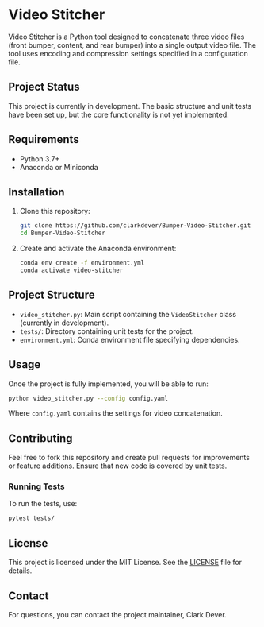 # Video Stitcher

Video Stitcher is a Python tool designed to concatenate three video files (front bumper, content, and rear bumper) into a single output video file. The tool uses encoding and compression settings specified in a configuration file.

## Project Status

This project is currently in development. The basic structure and unit tests have been set up, but the core functionality is not yet implemented.

## Requirements

- Python 3.7+
- Anaconda or Miniconda

## Installation

1. Clone this repository:
   ```bash
   git clone https://github.com/clarkdever/Bumper-Video-Stitcher.git
   cd Bumper-Video-Stitcher
   ```

2. Create and activate the Anaconda environment:
   ```bash
   conda env create -f environment.yml
   conda activate video-stitcher
   ```

## Project Structure

- `video_stitcher.py`: Main script containing the `VideoStitcher` class (currently in development).
- `tests/`: Directory containing unit tests for the project.
- `environment.yml`: Conda environment file specifying dependencies.

## Usage

Once the project is fully implemented, you will be able to run:

```bash
python video_stitcher.py --config config.yaml
```

Where `config.yaml` contains the settings for video concatenation.

## Contributing

Feel free to fork this repository and create pull requests for improvements or feature additions. Ensure that new code is covered by unit tests.

### Running Tests

To run the tests, use:
```bash
pytest tests/
```

## License

This project is licensed under the MIT License. See the [LICENSE](LICENSE) file for details.

## Contact

For questions, you can contact the project maintainer, Clark Dever.
